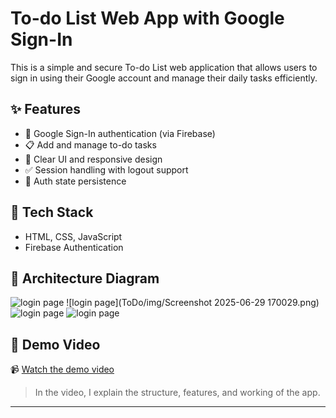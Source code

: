 # To-do List Web App with Google Sign-In

This is a simple and secure To-do List web application that allows users to sign in using their Google account and manage their daily tasks efficiently.

## ✨ Features

- 🔐 Google Sign-In authentication (via Firebase)
- 📋 Add and manage to-do tasks
- 🧹 Clear UI and responsive design
- ✅ Session handling with logout support
- 🔄 Auth state persistence

## 🔧 Tech Stack

- HTML, CSS, JavaScript
- Firebase Authentication

## 📐 Architecture Diagram

![login page](img1.png)
![login page](ToDo/img/Screenshot 2025-06-29 170029.png)
![login page](architecture.png)
![login page](architecture.png)

## 🎥 Demo Video

📹 [Watch the demo video](https://www.loom.com/share/your-loom-video-link)

> In the video, I explain the structure, features, and working of the app.

---
